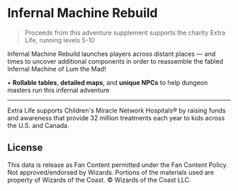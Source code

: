 # Infernal Machine Rebuild

> Proceeds from this adventure supplement supports the charity Extra Life, running levels 5-10

Infernal Machine Rebuild launches players across distant places — and times to uncover additional components in order to reassemble the fabled Infernal Machine of Lum the Mad!

• **Rollable tables**, **detailed maps**, and **unique NPCs** to help dungeon masters run this infernal adventure

---

Extra Life supports Children's Miracle Network Hospitals® by raising funds and awareness that provide 32 million treatments each year to kids across the U.S. and Canada.

## License

This data is release as Fan Content permitted under the Fan Content Policy. Not approved/endorsed by Wizards. Portions of the materials used are property of Wizards of the Coast. © Wizards of the Coast LLC.
